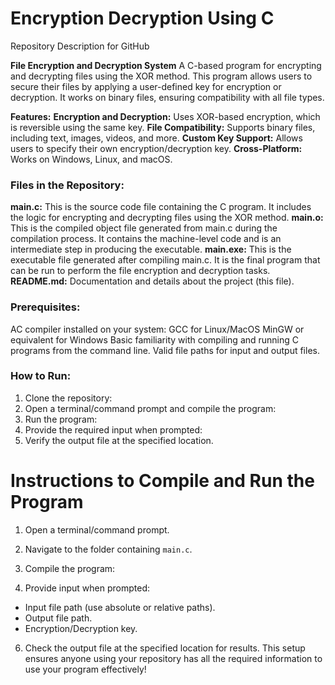 # Encryption Decryption Using C
Repository Description for GitHub

**File Encryption and Decryption System**
A C-based program for encrypting and decrypting files using the XOR method. This program allows users to secure their files by applying a user-defined key for encryption or decryption. It works on binary files, ensuring compatibility with all file types.

**Features:**
**Encryption and Decryption:** Uses XOR-based encryption, which is reversible using the same key.
**File Compatibility:** Supports binary files, including text, images, videos, and more.
**Custom Key Support:** Allows users to specify their own encryption/decryption key.
**Cross-Platform:** Works on Windows, Linux, and macOS.


### Files in the Repository:
**main.c:** This is the source code file containing the C program. It includes the logic for encrypting and decrypting files using the XOR method.
**main.o:** This is the compiled object file generated from main.c during the compilation process. It contains the machine-level code and is an intermediate step in producing the executable.
**main.exe:** This is the executable file generated after compiling main.c. It is the final program that can be run to perform the file encryption and decryption tasks.
**README.md:** Documentation and details about the project (this file).

### Prerequisites:
AC compiler installed on your system:
  GCC for Linux/MacOS
  MinGW or equivalent for Windows
Basic familiarity with compiling and running C programs from the command line.
Valid file paths for input and output files.

### How to Run:
1. Clone the repository:
2. Open a terminal/command prompt and compile the program:
3. Run the program:
4. Provide the required input when prompted:
5. Verify the output file at the specified location.

# Instructions to Compile and Run the Program

1. Open a terminal/command prompt.
2. Navigate to the folder containing `main.c`.
3. Compile the program:

5. Provide input when prompted:
- Input file path (use absolute or relative paths).
- Output file path.
- Encryption/Decryption key.

6. Check the output file at the specified location for results.
This setup ensures anyone using your repository has all the required information to use your program effectively!
